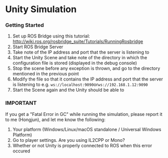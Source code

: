 # Unity Simulation

### Getting Started
1. Set up ROS Bridge using this tutorial: http://wiki.ros.org/rosbridge_suite/Tutorials/RunningRosbridge
2. Start ROS Bridge Server
3. Take note of the IP address and port that the server is listening to
4. Start the Unity Scene and take note of the directory in which the configuration file is stored (displayed in the debug console)
5. Stop the scene before any exception is thrown, and go to the directory mentioned in the previous point
6. Modify the file so that it contains the IP address and port that the server is listening to e.g. ```ws://localhost:9090```or```ws://192.168.1.12:9090```
7. Start the Scene again and the Unity should be able to 

### IMPORTANT
If you get a "Fatal Error in GC" while running the simulation, please report it to me (Hongjun), and let me know the following:
1. Your platform (Windows/Linux/macOS standalone / Universal Windows Platform)
2. Go to player settings. Are you using IL2CPP or Mono?
3. Whether or not Unity is properly connected to ROS when this error occured
